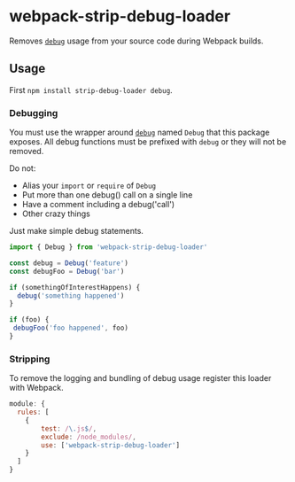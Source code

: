 # webpack-strip-debug-loader

Removes [`debug`](https://www.npmjs.com/package/debug) usage from your source code during Webpack builds.

## Usage

First `npm install strip-debug-loader debug`.

### Debugging

You must use the wrapper around [`debug`](https://www.npmjs.com/package/debug) named `Debug` that this package exposes. All debug functions must be prefixed with `debug` or they will not be removed.

Do not:
* Alias your `import` or `require` of `Debug`
* Put more than one debug() call on a single line
* Have a comment including a debug('call')
* Other crazy things

Just make simple debug statements.

```js
import { Debug } from 'webpack-strip-debug-loader'

const debug = Debug('feature')
const debugFoo = Debug('bar')

if (somethingOfInterestHappens) {
  debug('something happened')
}

if (foo) {
 debugFoo('foo happened', foo)
}
```

### Stripping

To remove the logging and bundling of debug usage register this loader with Webpack.

```js
module: {
  rules: [
    {
        test: /\.js$/,
        exclude: /node_modules/,
        use: ['webpack-strip-debug-loader']
    }
  ]
}
```

